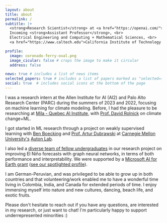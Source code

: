 ```yaml
---
layout: about
title: about
permalink: /
subtitle: |+
  <strong>Research Scientist</strong> at <a href="https://openai.com/">OpenAI</a>. <br><br>
  Incoming <strong>Assistant Professor</strong>, <br>
  Electrical Engineering and Computing + Mathematical Sciences, <br>
  <a href="https://www.caltech.edu">California Institute of Technology (Caltech)</a>.

profile:
  image: coronado-ferry-oval.png
  image_cicular: false # crops the image to make it circular
  address: false

news: true # includes a list of news items
selected_papers: true # includes a list of papers marked as "selected={true}"
social: true  # includes social icons at the bottom of the page
---
```


<p>
I was a research intern at the Allen Institute for AI (AI2) and Palo Alto Research Center (PARC) during the summers of 2023 and 2022, focusing on machine learning for climate modeling.
Before, I had the pleasure to be researching at <a href="https://mila.quebec/en/">Mila - Quebec AI Institute</a>,
with <a href="https://davidrolnick.com/">Prof. David Rolnick</a> on climate change+ML.
</p>
<p>
I got started in ML research through a project on weakly supervised learning
with <a href="https://www.cs.cmu.edu/~boecking/">Ben Boecking</a> and
<a href="https://www.ri.cmu.edu/ri-faculty/artur-w-dubrawski/"> Prof. Artur Dubrawski</a>
at <a href="https://www.cmu.edu/">Carnegie Mellon University's</a> <a href="https://www.autonlab.org/">Auton Lab</a>.

I also led a <a href="https://youtu.be/pqpF4m9k3bo">diverse team of fellow undergraduates</a>
in our research project on improving El Niño forecasts with graph neural networks, in terms of both performance and interpretability.
We were supported by a <a href="https://www.microsoft.com/en-us/ai/ai-for-earth-grants">Microsoft AI for Earth grant</a>
(<a href="https://ai4edatasetspublicassets.blob.core.windows.net/grantee-profiles/Salva%20Ruhling%20Cachay_EMEA_Climate_AI4E%20Grantee%20Profile_Final.pdf">see our spotlighted profile</a>).
</p>
<p>
I am German-Peruvian, and was privileged to be able to grow up in both countries
and that volunteering/work enabled me to have a wonderful time living
in Colombia, India, and Canada for extended periods of time.
I enjoy immersing myself into nature and new cultures, dancing, beach life, and exotic fruits.
</p>
<p>
Please don't hesitate to reach out if you have any questions, are interested in my research, or just want to chat!
I'm particularly happy to support underrepresented minorities :)
